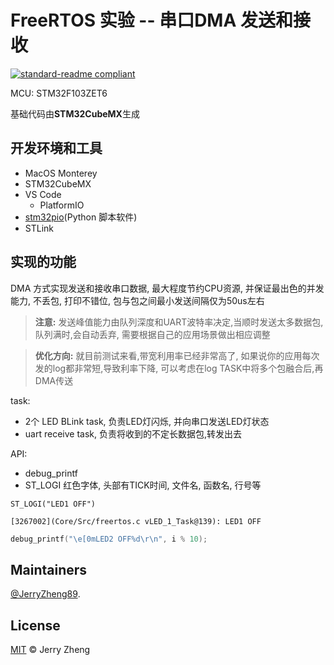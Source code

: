 # FreeRTOS 实验 -- 串口DMA 发送和接收
[![standard-readme compliant](https://img.shields.io/badge/readme%20style-standard-brightgreen.svg?style=flat-square)](https://github.com/JerryZheng/stm32_freeRTOS_uartDMA)

MCU: STM32F103ZET6

基础代码由**STM32CubeMX**生成

## 开发环境和工具
- MacOS Monterey
- STM32CubeMX
- VS Code
    - PlatformIO
- [stm32pio](https://github.com/ussserrr/stm32pio)(Python 脚本软件)
- STLink

## 实现的功能

DMA 方式实现发送和接收串口数据, 最大程度节约CPU资源, 并保证最出色的并发能力, 不丢包, 打印不错位, 包与包之间最小发送间隔仅为50us左右

> **注意:** 发送峰值能力由队列深度和UART波特率决定,当顺时发送太多数据包,队列满时,会自动丢弃, 需要根据自己的应用场景做出相应调整

> **优化方向:** 就目前测试来看,带宽利用率已经非常高了, 如果说你的应用每次发的log都非常短,导致利率下降, 可以考虑在log TASK中将多个包融合后,再DMA传送

task: 

- 2个 LED BLink task, 负责LED灯闪烁, 并向串口发送LED灯状态
- uart receive task, 负责将收到的不定长数据包,转发出去


API:

- debug_printf
- ST_LOGI 红色字体, 头部有TICK时间, 文件名, 函数名, 行号等

```
ST_LOGI("LED1 OFF")

[3267002](Core/Src/freertos.c vLED_1_Task@139): LED1 OFF
```
```c
debug_printf("\e[0mLED2 OFF%d\r\n", i % 10);
```


## Maintainers
[@JerryZheng89](https://github.com/JerryZheng89).

## License
[MIT](LICENSE) © Jerry Zheng